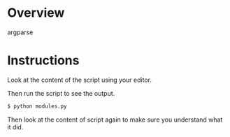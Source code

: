 # Overview

argparse

# Instructions

Look at the content of the script using your editor.

Then run the script to see the output.
```bash
$ python modules.py
```

Then look at the content of script again to make sure you understand what it did.